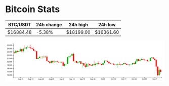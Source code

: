 # Bitcoin Stats

BTC/USDT|24h change|24h high|24h low|
|---|---|---|---|
|$16884.48|-5.38%|$18199.00|$16361.60|

<img src="./chart.svg">
